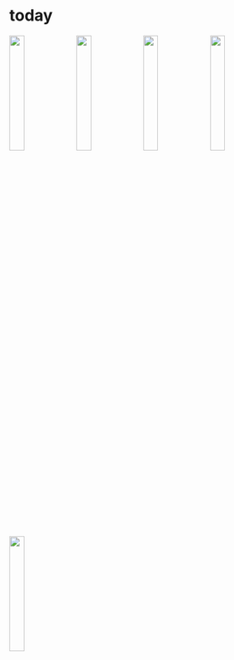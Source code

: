 # today
<img src="https://github.com/denissavishchev/today/assets/77541683/3acad206-f828-404c-9f70-6e9af44ce04f" width="23%" height="23%">
<img src="https://github.com/denissavishchev/today/assets/77541683/6e02f880-e350-486d-95b1-4dc6526d8468" width="23%" height="23%">
<img src="https://github.com/denissavishchev/today/assets/77541683/0f6c3a23-d6c3-4d77-9f76-91afc89809ad" width="23%" height="23%">
<img src="https://github.com/denissavishchev/today/assets/77541683/9967ea5f-2a62-4b8d-a259-5e27092e74bd" width="23%" height="23%">
<img src="https://github.com/denissavishchev/today/assets/77541683/a07b6b24-16c5-4c75-95c1-01024aad3576" width="23%" height="23%">

